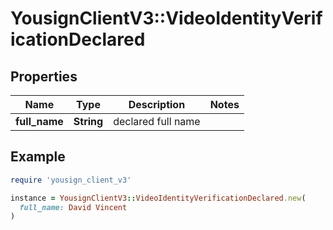 # YousignClientV3::VideoIdentityVerificationDeclared

## Properties

| Name | Type | Description | Notes |
| ---- | ---- | ----------- | ----- |
| **full_name** | **String** | declared full name |  |

## Example

```ruby
require 'yousign_client_v3'

instance = YousignClientV3::VideoIdentityVerificationDeclared.new(
  full_name: David Vincent
)
```

